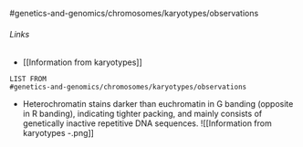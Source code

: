 #genetics-and-genomics/chromosomes/karyotypes/observations 
###### Links
- [[Information from karyotypes]]
```dataview
LIST FROM 
#genetics-and-genomics/chromosomes/karyotypes/observations 
```

- Heterochromatin stains darker than euchromatin in G banding (opposite in R banding), indicating tighter packing, and mainly consists of genetically inactive repetitive DNA sequences.
![[Information from karyotypes -.png]]

